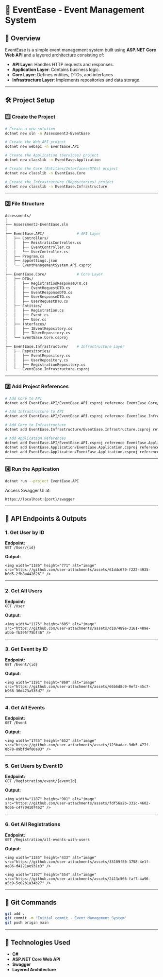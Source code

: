 # 🎯 EventEase - Event Management System

## 📌 Overview
EventEase is a simple event management system built using **ASP.NET Core Web API** and a layered architecture consisting of:
- **API Layer**: Handles HTTP requests and responses.
- **Application Layer**: Contains business logic.
- **Core Layer**: Defines entities, DTOs, and interfaces.
- **Infrastructure Layer**: Implements repositories and data storage.

---

## 🛠 Project Setup

### 1️⃣ Create the Project
```bash
# Create a new solution
dotnet new sln -n Assessment3-EventEase

# Create the Web API project
dotnet new webapi -n EventEase.API

# Create the Application (Services) project
dotnet new classlib -n EventEase.Application

# Create the Core (Entities/Interfaces/DTOs) project
dotnet new classlib -n EventEase.Core

# Create the Infrastructure (Repositories) project
dotnet new classlib -n EventEase.Infrastructure
```

---

### 2️⃣ File Structure
```bash
Assessments/
│
├── Assessment3-EventEase.sln
│
├── EventEase.API/               # API Layer
│   ├── Controllers/
│   │   ├── ReistratisController.cs
│   │   ├── EventController.cs
│   │   └── UserController.cs
│   ├── Program.cs
│   ├── appsettings.json
│   └── EventManagementSystem.API.csproj
│
├── EventEase.Core/              # Core Layer
│   ├── DTOs/
│   │   ├── RegistrationResponseDTO.cs
│   │   ├── EventRequestDTO.cs
│   │   ├── EventResponseDTO.cs
│   │   ├── UserResponseDTO.cs
│   │   ├── UserRequestDTO.cs
│   ├── Entities/
│   │   ├── Registration.cs
│   │   ├── Event.cs
│   │   ├── User.cs
│   ├── Interfaces/
│   │   ├── IEventRepository.cs
│   │   ├── IUserRepository.cs
│   └── EventEase.Core.csproj
│
├── EventEase.Infrastructure/    # Infrastructure Layer
│   ├── Repositories/
│   │   ├── EventRepository.cs
│   │   ├── UserRepository.cs
│   │   ├── RegistrationRepository.cs
│   └── EventEase.Infrastructure.csproj

```

---

### 3️⃣ Add Project References
```bash
# Add Core to API
dotnet add EventEase.API/EventEase.API.csproj reference EventEase.Core/EventEase.Core.csproj

# Add Infrastructure to API
dotnet add EventEase.API/EventEase.API.csproj reference EventEase.Infrastructure/EventEase.Infrastructure.csproj

# Add Core to Infrastructure
dotnet add EventEase.Infrastructure/EventEase.Infrastructure.csproj reference EventEase.Core/EventEase.Core.csproj

# Add Application References
dotnet add EventEase.API/EventEase.API.csproj reference EventEase.Application/EventEase.Application.csproj
dotnet add EventEase.Application/EventEase.Application.csproj reference EventEase.Core/EventEase.Core.csproj
dotnet add EventEase.Application/EventEase.Application.csproj reference EventEase.Infrastructure/EventEase.Infrastructure.csproj
```

---

### 4️⃣ Run the Application
```bash
dotnet run --project EventEase.API
```
Access Swagger UI at:
```
https://localhost:{port}/swagger
```

---

## 📍 API Endpoints & Outputs

### 1. **Get User by ID**
**Endpoint:**  
`GET /User/{id}`  

**Output:**  
```
<img width="1186" height="771" alt="image" src="https://github.com/user-attachments/assets/61ddc679-f222-4935-b0d5-2fb8a4426261" />
```

---

### 2. **Get All Users**
**Endpoint:**  
`GET /User`  

**Output:**  
```
<img width="1175" height="605" alt="image" src="https://github.com/user-attachments/assets/d107489e-3161-489e-abbb-fb395f75bf46" />
```

---

### 3. **Get Event by ID**
**Endpoint:**  
`GET /Event/{id}`  

**Output:**  
```
<img width="1191" height="860" alt="image" src="https://github.com/user-attachments/assets/66b6d8c9-9ef3-45c7-b968-36d473a535d7" />

```

---

### 4. **Get All Events**
**Endpoint:**  
`GET /Event`  

**Output:**  
```
<img width="1745" height="652" alt="image" src="https://github.com/user-attachments/assets/123badac-9db5-477f-8b78-89bfd4f80a83" />

```

---

### 5. **Get Users by Event ID**
**Endpoint:**  
`GET /Registration/event/{eventId}`  

**Output:**  
```
<img width="1187" height="901" alt="image" src="https://github.com/user-attachments/assets/fdf56a2b-331c-4602-9d66-c47704107462" />

```

---

### 6. **Get All Registrations**
**Endpoint:**  
`GET /Registration/all-events-with-users`  

**Output:**  
```
<img width="1185" height="433" alt="image" src="https://github.com/user-attachments/assets/33109f50-3758-4e1f-ae86-d4121ae931e3" />

<img width="1197" height="554" alt="image" src="https://github.com/user-attachments/assets/2413c566-faf7-4a96-a5c9-5c02b1a34b27" />

```

---

## 🔗 Git Commands
```bash
git add .
git commit -m "Initial commit - Event Management System"
git push origin main
```

---

## 📌 Technologies Used
- **C#**
- **ASP.NET Core Web API**
- **Swagger**
- **Layered Architecture**
